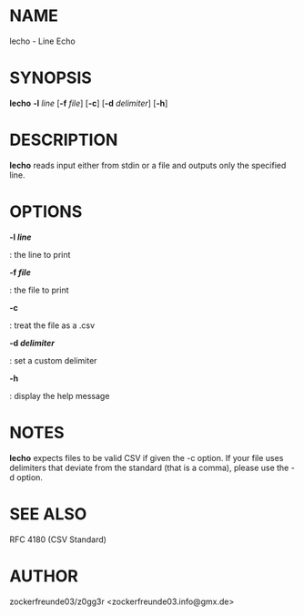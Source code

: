 # NAME

lecho - Line Echo

# SYNOPSIS

**lecho** **-l** *line* \[**-f** *file*\] \[**-c**\] \[**-d**
*delimiter*\] \[**-h**\]

# DESCRIPTION

**lecho** reads input either from stdin or a file and outputs only the
specified line.

# OPTIONS

**-l *line***

:   the line to print

**-f *file***

:   the file to print

**-c**

:   treat the file as a .csv

**-d *delimiter***

:   set a custom delimiter

**-h**

:   display the help message

# NOTES

**lecho** expects files to be valid CSV if given the -c option. If your
file uses delimiters that deviate from the standard (that is a comma),
please use the -d option.

# SEE ALSO

RFC 4180 (CSV Standard)

# AUTHOR

zockerfreunde03/z0gg3r \<zockerfreunde03.info\@gmx.de>
